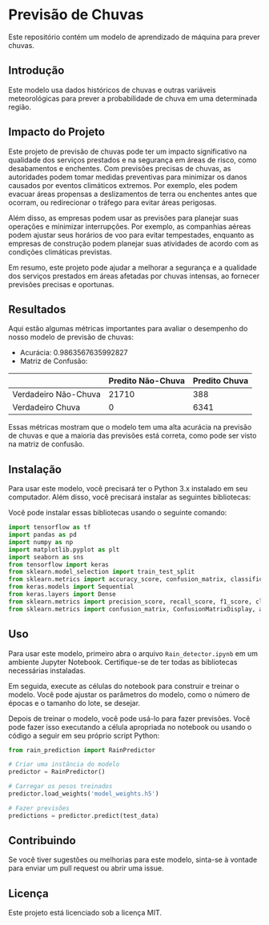 # Previsão de Chuvas

Este repositório contém um modelo de aprendizado de máquina para prever chuvas.

## Introdução

Este modelo usa dados históricos de chuvas e outras variáveis meteorológicas para prever a probabilidade de chuva em uma determinada região.

## Impacto do Projeto

Este projeto de previsão de chuvas pode ter um impacto significativo na qualidade dos serviços prestados e na segurança em áreas de risco, como desabamentos e enchentes. Com previsões precisas de chuvas, as autoridades podem tomar medidas preventivas para minimizar os danos causados por eventos climáticos extremos. Por exemplo, eles podem evacuar áreas propensas a deslizamentos de terra ou enchentes antes que ocorram, ou redirecionar o tráfego para evitar áreas perigosas.

Além disso, as empresas podem usar as previsões para planejar suas operações e minimizar interrupções. Por exemplo, as companhias aéreas podem ajustar seus horários de voo para evitar tempestades, enquanto as empresas de construção podem planejar suas atividades de acordo com as condições climáticas previstas.

Em resumo, este projeto pode ajudar a melhorar a segurança e a qualidade dos serviços prestados em áreas afetadas por chuvas intensas, ao fornecer previsões precisas e oportunas.

## Resultados

Aqui estão algumas métricas importantes para avaliar o desempenho do nosso modelo de previsão de chuvas:

- Acurácia: 0.9863567635992827
- Matriz de Confusão:

|       | Predito Não-Chuva | Predito Chuva |
|-------|-------------------|---------------|
| Verdadeiro Não-Chuva | 21710            | 388           |
| Verdadeiro Chuva     | 0                | 6341          |

Essas métricas mostram que o modelo tem uma alta acurácia na previsão de chuvas e que a maioria das previsões está correta, como pode ser visto na matriz de confusão.



## Instalação

Para usar este modelo, você precisará ter o Python 3.x instalado em seu computador. Além disso, você precisará instalar as seguintes bibliotecas:

Você pode instalar essas bibliotecas usando o seguinte comando:

```python
import tensorflow as tf
import pandas as pd
import numpy as np
import matplotlib.pyplot as plt
import seaborn as sns
from tensorflow import keras
from sklearn.model_selection import train_test_split
from sklearn.metrics import accuracy_score, confusion_matrix, classification_report
from keras.models import Sequential
from keras.layers import Dense
from sklearn.metrics import precision_score, recall_score, f1_score, classification_report
from sklearn.metrics import confusion_matrix, ConfusionMatrixDisplay, accuracy_score,
```

## Uso

Para usar este modelo, primeiro abra o arquivo `Rain_detector.ipynb` em um ambiente Jupyter Notebook. Certifique-se de ter todas as bibliotecas necessárias instaladas.

Em seguida, execute as células do notebook para construir e treinar o modelo. Você pode ajustar os parâmetros do modelo, como o número de épocas e o tamanho do lote, se desejar.

Depois de treinar o modelo, você pode usá-lo para fazer previsões. Você pode fazer isso executando a célula apropriada no notebook ou usando o código a seguir em seu próprio script Python:

```python
from rain_prediction import RainPredictor

# Criar uma instância do modelo
predictor = RainPredictor()

# Carregar os pesos treinados
predictor.load_weights('model_weights.h5')

# Fazer previsões
predictions = predictor.predict(test_data)
```

## Contribuindo

Se você tiver sugestões ou melhorias para este modelo, sinta-se à vontade para enviar um pull request ou abrir uma issue.

## Licença

Este projeto está licenciado sob a licença MIT.

